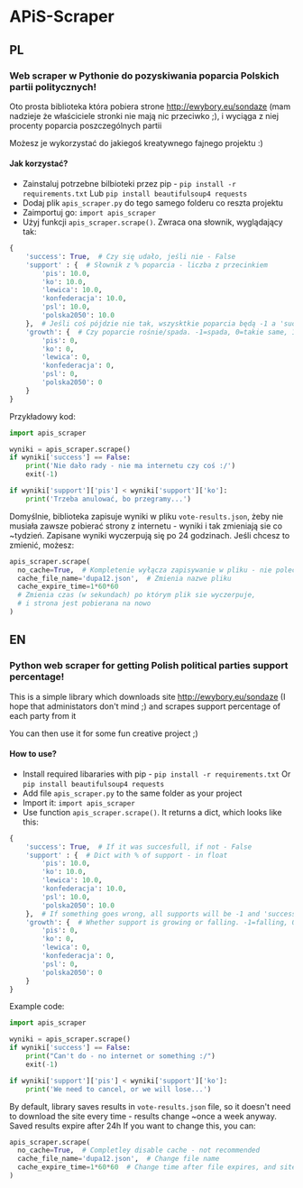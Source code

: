 # APiS-Scraper
## PL
### Web scraper w Pythonie do pozyskiwania poparcia Polskich partii politycznych!
Oto prosta biblioteka która pobiera strone http://ewybory.eu/sondaze (mam nadzieje że właściciele stronki nie mają nic przeciwko ;), i wyciąga z niej procenty poparcia poszczególnych partii

Możesz je wykorzystać do jakiegoś kreatywnego fajnego projektu :)

#### Jak korzystać?
 - Zainstaluj potrzebne bilbioteki przez pip - `pip install -r requirements.txt`
   Lub `pip install beautifulsoup4 requests`
 - Dodaj plik `apis_scraper.py` do tego samego folderu co reszta projektu
 - Zaimportuj go: `import apis_scraper`
 - Użyj funkcji `apis_scraper.scrape()`. Zwraca ona słownik, wyglądający tak:
```python
{
    'success': True,  # Czy się udało, jeśli nie - False
    'support' : {  # Słownik z % poparcia - liczba z przecinkiem
        'pis': 10.0,
        'ko': 10.0,
        'lewica': 10.0,
        'konfederacja': 10.0,
        'psl': 10.0,
        'polska2050': 10.0
    },  # Jeśli coś pójdzie nie tak, wszysktkie poparcia będą -1 a 'success' = False
    'growth': {  # Czy poparcie rośnie/spada. -1=spada, 0=takie same, 1=rośnie
        'pis': 0,
        'ko': 0,
        'lewica': 0,
        'konfederacja': 0,
        'psl': 0,
        'polska2050': 0
    }
}
```
Przykładowy kod:
```python
import apis_scraper

wyniki = apis_scraper.scrape()
if wyniki['success'] == False:
    print('Nie dało rady - nie ma internetu czy coś :/')
    exit(-1)

if wyniki['support']['pis'] < wyniki['support']['ko']:
    print('Trzeba anulować, bo przegramy...')
```

Domyślnie, biblioteka zapisuje wyniki w pliku `vote-results.json`, żeby nie musiała zawsze pobierać strony z internetu - wyniki i tak zmieniają sie co ~tydzień.
Zapisane wyniki wyczerpują się po 24 godzinach.
Jeśli chcesz to zmienić, możesz:
```python
apis_scraper.scrape(
  no_cache=True,  # Kompletenie wyłącza zapisywanie w pliku - nie polecam
  cache_file_name='dupa12.json',  # Zmienia nazwe pliku
  cache_expire_time=1*60*60
  # Zmienia czas (w sekundach) po którym plik sie wyczerpuje,
  # i strona jest pobierana na nowo
)
```

## EN
### Python web scraper for getting Polish political parties support percentage!
This is a simple library which downloads site http://ewybory.eu/sondaze (I hope that administators don't mind ;) and scrapes support percentage of each party from it

You can then use it for some fun creative project ;)

#### How to use?
 - Install required libararies with pip - `pip install -r requirements.txt`
   Or `pip install beautifulsoup4 requests`
 - Add file `apis_scraper.py` to the same folder as your project
 - Import it: `import apis_scraper`
 - Use function `apis_scraper.scrape()`. It returns a dict, which looks like this:
```python
{
    'success': True,  # If it was succesfull, if not - False
    'support' : {  # Dict with % of support - in float
        'pis': 10.0,
        'ko': 10.0,
        'lewica': 10.0,
        'konfederacja': 10.0,
        'psl': 10.0,
        'polska2050': 10.0
    },  # If something goes wrong, all supports will be -1 and 'success' = False
    'growth': {  # Whether support is growing or falling. -1=falling, 0=stays same, 1=growing
        'pis': 0,
        'ko': 0,
        'lewica': 0,
        'konfederacja': 0,
        'psl': 0,
        'polska2050': 0
    }
}
```

Example code:
```python
import apis_scraper

wyniki = apis_scraper.scrape()
if wyniki['success'] == False:
    print("Can't do - no internet or something :/")
    exit(-1)

if wyniki['support']['pis'] < wyniki['support']['ko']:
    print('We need to cancel, or we will lose...')
```

By default, library saves results in `vote-results.json` file, so it doesn't need to download the site every time - results change ~once a week anyway.
Saved results expire after 24h
If you want to change this, you can:
```python
apis_scraper.scrape(
  no_cache=True,  # Completley disable cache - not recommended
  cache_file_name='dupa12.json',  # Change file name
  cache_expire_time=1*60*60  # Change time after file expires, and site is downloaded again
)
```
